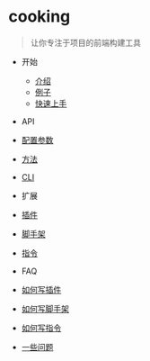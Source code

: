 # cooking

> 让你专注于项目的前端构建工具

- 开始
  - [介绍](intro.md)
  - [例子](example.md)
  - [快速上手](quickstart.md)
- API
 - [配置参数](configuration.md)
 - [方法](nodejs-api.md)
 - [CLI](cli.md)
- 扩展
 - [插件](list-of-plugins.md)
 - [脚手架](list-of-generators.md)
 - [指令](list-of-commands.md)

- FAQ
 - [如何写插件](create-a-plugin.md)
 - [如何写脚手架](create-a-generator.md)
 - [如何写指令](create-a-command.md)
 - [一些问题](troubleshooting.md)